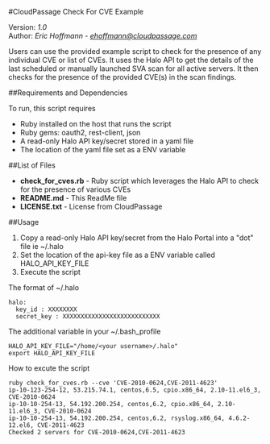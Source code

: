 #CloudPassage Check For CVE Example

Version: *1.0*
<br />
Author: *Eric Hoffmann* - *ehoffmann@cloudpassage.com*

Users can use the provided example script to check for the presence of any individual CVE or list of CVEs. It uses the Halo API to get the details of the last scheduled or manually launched SVA scan for all active servers. It then checks for the presence of the provided CVE(s) in the scan findings.

##Requirements and Dependencies

To run, this script requires

* Ruby installed on the host that runs the script
* Ruby gems: oauth2, rest-client, json
* A read-only Halo API key/secret stored in a yaml file
* The location of the yaml file set as a ENV variable

##List of Files

* **check_for_cves.rb**  - Ruby script which leverages the Halo API to check for the presence of various CVEs
* **README.md**  -  This ReadMe file
* **LICENSE.txt**  -  License from CloudPassage

##Usage

1. Copy a read-only Halo API key/secret from the Halo Portal into a "dot" file ie ~/.halo
2. Set the location of the api-key file as a ENV variable called HALO_API_KEY_FILE
3. Execute the script

The format of ~/.halo
```
halo:
  key_id : XXXXXXXX
  secret_key : XXXXXXXXXXXXXXXXXXXXXXXXXXX
```

The additional variable in your ~/.bash_profile
```
HALO_API_KEY_FILE="/home/<your username>/.halo"
export HALO_API_KEY_FILE
```

How to excute the script
```
ruby check_for_cves.rb --cve 'CVE-2010-0624,CVE-2011-4623'
ip-10-123-254-12, 53.215.74.1, centos,6.5, cpio.x86_64, 2.10-11.el6_3, CVE-2010-0624
ip-10-10-254-13, 54.192.200.254, centos,6.2, cpio.x86_64, 2.10-11.el6_3, CVE-2010-0624
ip-10-10-254-13, 54.192.200.254, centos,6.2, rsyslog.x86_64, 4.6.2-12.el6, CVE-2011-4623
Checked 2 servers for CVE-2010-0624,CVE-2011-4623
```

<!---
#CPTAGS:community-unsupported audit
-->
